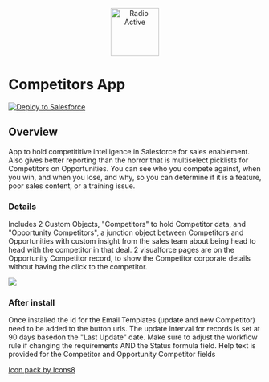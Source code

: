 <p align="center">
<!-- Radio Active icon by Icons8 -->
<img src="https://maxcdn.icons8.com/Color/PNG/96/Industry/radio_active-96.png" title="Radio Active" width="96"> </p>

# Competitors App
<a href="https://githubsfdeploy.herokuapp.com?owner=meighan&repo=competitors">
  <img alt="Deploy to Salesforce"
       src="https://raw.githubusercontent.com/afawcett/githubsfdeploy/master/src/main/webapp/resources/img/deploy.png">
</a>

## Overview
App to hold competititive intelligence in Salesforce for sales enablement.  Also gives better reporting than the horror that is multiselect picklists for Competitors on Opportunities.  You can see who you compete against, when you win, and when you lose, and why, so you can determine if it is a feature, poor sales content, or a training issue.

### Details
Includes 2 Custom Objects, "Competitors" to hold Competitor data, and "Opportunity Competitors", a junction object between Competitors and Opportunities with custom insight from the sales team about being head to head with the competitor in that deal.  2 visualforce pages are on the Opportunity Competitor record, to show the Competitor corporate details without having the click to the competitor.

<img src="src/documents/Competitor_Images/CompetitorPageLayout.png">

### After install
Once installed the id for the Email Templates (update and new Competitor) need to be added to the button urls.
The update interval for records is set at 90 days basedon the "Last Update" date.  Make sure to adjust the workflow rule if changing the requirements AND the Status formula field.
Help text is provided for the Competitor and Opportunity Competitor fields


<a href="https://icons8.com">Icon pack by Icons8</a>
